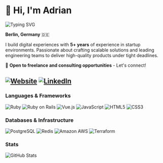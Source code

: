 # 👋 Hi, I'm Adrian

![Typing SVG](https://readme-typing-svg.herokuapp.com?font=Fira+Code&weight=500&size=28&duration=3000&pause=1000&color=2F81F7&center=true&vCenter=true&width=600&lines=Senior+Full+Stack+Engineer;Ruby+on+Rails+Specialist;Building+Digital+Experiences)

 **Berlin, Germany** 🇩🇪

I build digital experiences with **5+ years** of experience in startup environments. Passionate about crafting scalable solutions and leading engineering teams to deliver high-quality products under tight deadlines.

💬 **Open to freelance and consulting opportunities** - Let's connect!

[![Website](https://img.shields.io/badge/Website-FF5722?style=for-the-badge&logo=google-chrome&logoColor=white)](https://adrianisanchez.com)
[![LinkedIn](https://img.shields.io/badge/LinkedIn-0077B5?style=for-the-badge&logo=linkedin&logoColor=white)](https://linkedin.com/in/adrian-isaias-sanchez)
---


### **Languages & Frameworks**

![Ruby](https://img.shields.io/badge/Ruby-CC342D?style=for-the-badge&logo=ruby&logoColor=white)
![Ruby on Rails](https://img.shields.io/badge/Ruby_on_Rails-CC0000?style=for-the-badge&logo=ruby-on-rails&logoColor=white)
![Vue.js](https://img.shields.io/badge/Vue.js-35495E?style=for-the-badge&logo=vuedotjs&logoColor=4FC08D)
![JavaScript](https://img.shields.io/badge/JavaScript-F7DF1E?style=for-the-badge&logo=javascript&logoColor=black)
![HTML5](https://img.shields.io/badge/HTML5-E34F26?style=for-the-badge&logo=html5&logoColor=white)
![CSS3](https://img.shields.io/badge/CSS3-1572B6?style=for-the-badge&logo=css3&logoColor=white)

### **Databases & Infrastructure**

![PostgreSQL](https://img.shields.io/badge/PostgreSQL-316192?style=for-the-badge&logo=postgresql&logoColor=white)
![Redis](https://img.shields.io/badge/Redis-DC382D?style=for-the-badge&logo=redis&logoColor=white)
![Amazon AWS](https://img.shields.io/badge/Amazon_AWS-FF9900?style=for-the-badge&logo=amazonaws&logoColor=white)
![Terraform](https://img.shields.io/badge/Terraform-623CE4?style=for-the-badge&logo=terraform&logoColor=white)


### Stats

![GitHub Stats](https://github-readme-stats-seven-zeta-52.vercel.app/api?username=Lisztos&hide=stars&show_icons=true&theme=react&hide_border=true&count_private=true)
